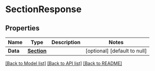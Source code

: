# SectionResponse

## Properties
Name | Type | Description | Notes
------------ | ------------- | ------------- | -------------
**Data** | [**Section**](Section.md) |  | [optional] [default to null]

[[Back to Model list]](../README.md#documentation-for-models) [[Back to API list]](../README.md#documentation-for-api-endpoints) [[Back to README]](../README.md)



